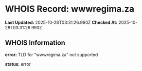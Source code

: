 # WHOIS Record: wwwregima.za

**Last Updated:** 2025-10-28T03:31:26.990Z
**Checked At:** 2025-10-28T03:31:26.990Z

## WHOIS Information

**error:** TLD for "wwwregima.za" not supported

**status:** error

